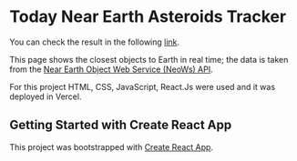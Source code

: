 # Today Near Earth Asteroids Tracker
You can check the result in the following [link](https://asteroid-nasa.vercel.app/).

This page shows the closest objects to Earth in real time; the data is taken from the [Near Earth Object Web Service (NeoWs) API](https://api.nasa.gov/).

For this project HTML, CSS, JavaScript, React.Js were used and it was deployed in Vercel.

## Getting Started with Create React App

This project was bootstrapped with [Create React App](https://github.com/facebook/create-react-app).

